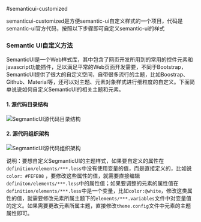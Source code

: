 #semanticui-customized

semanticui-customized是方便semantic-ui自定义样式的一个项目，代码是semantic-ui官方代码，按照以下步骤即可自定义semantic-ui的样式

### Semantic UI自定义方法

SemanticUI是一个Web样式库，其中包含了网页开发所用到的常用的控件元素和javascript功能插件，足以满足平常的Web页面开发需要，不同于Bootstrap，SemanticUI提供了很大的自定义空间，自带很多流行的主题，比如Boostrap、Github、Material等，还可以对主题、元素对象样式进行细粒度的自定义。下面简单说说如何自定义SemanticUI的相关主题和元素。

#### 1. 源代码目录结构

![SegmanticUI源代码目录结构](http://blog.reeveslee.com/static/SemanticUI_sourcecode_directory_structure.PNG)

#### 2. 源代码组织架构

![SegmanticUI源代码组织架构](http://blog.reeveslee.com/static/SemanticUI_sourcecode-structure.png)

说明：要想自定义SegmanticUI的主题样式，如果要自定义的属性在 ```definition/elements/***.less```中没有使用变量的值，而是直接定义的，比如说```color: #FEFE08``` ，要修改这些属性的值，就需要直接编辑 ```definiton/elements/***.less```中的属性值；如果要调整的元素的属性值在```definition/elements/***.less```中是一个变量，比如```color:@white```，修改这类属性的值，就需要修改元素所属主题下的```elements/***.variables```文件中对变量值的定义。如果需要更改元素所属主题，直接修改```theme.config```文件中元素的主题属性即可。

